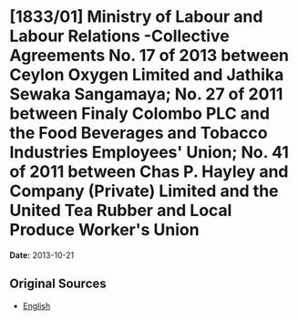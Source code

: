 # [1833/01] Ministry of Labour and Labour Relations -Collective Agreements No. 17 of 2013 between Ceylon Oxygen Limited and Jathika Sewaka Sangamaya; No. 27 of 2011 between Finaly Colombo PLC and the Food Beverages and Tobacco Industries Employees' Union; No. 41 of 2011 between Chas P. Hayley and Company (Private) Limited and the United Tea Rubber and Local Produce Worker's Union

**Date:** 2013-10-21

## Original Sources

- [English](https://documents.gov.lk/view/extra-gazettes/2013/10/1833-01_E.pdf)
